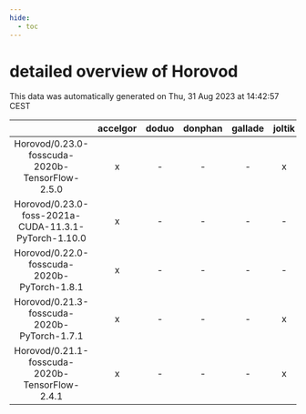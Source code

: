 ```yaml
---
hide:
  - toc
---
```


detailed overview of Horovod
============================


This data was automatically generated on Thu, 31 Aug 2023 at 14:42:57 CEST  

| |accelgor|doduo|donphan|gallade|joltik|skitty|swalot|victini|
| :---: | :---: | :---: | :---: | :---: | :---: | :---: | :---: | :---: |
|Horovod/0.23.0-fosscuda-2020b-TensorFlow-2.5.0|x|-|-|-|x|-|-|-|
|Horovod/0.23.0-foss-2021a-CUDA-11.3.1-PyTorch-1.10.0|x|-|-|-|-|-|-|-|
|Horovod/0.22.0-fosscuda-2020b-PyTorch-1.8.1|x|-|-|-|-|-|-|-|
|Horovod/0.21.3-fosscuda-2020b-PyTorch-1.7.1|x|-|-|-|x|-|-|-|
|Horovod/0.21.1-fosscuda-2020b-TensorFlow-2.4.1|x|-|-|-|x|-|-|-|
